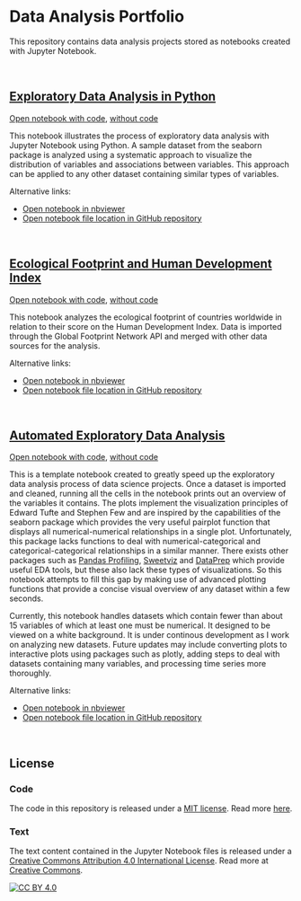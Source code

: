 # Data Analysis Portfolio
This repository contains data analysis projects stored as notebooks created with Jupyter Notebook.

<br>

## [Exploratory Data Analysis in Python][html_EDA_tips_code]
[Open notebook with code][html_EDA_tips_code], [without code][html_EDA_tips_nocode]

This notebook illustrates the process of exploratory data analysis with Jupyter Notebook using Python.
A sample dataset from the seaborn package is analyzed using a systematic approach to visualize the
distribution of variables and associations between variables. This approach can be applied to any
other dataset containing similar types of variables.

Alternative links:
- [Open notebook in nbviewer][nbviewer_EDA_tips]
- [Open notebook file location in GitHub repository][GitHub_EDA_tips]

[html_EDA_tips_code]: https://patrickwfitzgerald.github.io/portfolio/exploratory-data-analysis-python/exploratory_data_analysis_in_python_code.html
[html_EDA_tips_nocode]: https://patrickwfitzgerald.github.io/portfolio/exploratory-data-analysis-python/exploratory_data_analysis_in_python_nocode.html
[nbviewer_EDA_tips]: https://nbviewer.jupyter.org/github/patrickwfitzgerald/portfolio/blob/main/exploratory-data-analysis-python/exploratory_data_analysis_in_python.ipynb
[GitHub_EDA_tips]: https://github.com/patrickwfitzgerald/portfolio/blob/main/exploratory-data-analysis-python/exploratory_data_analysis_in_python.ipynb

<br>

## [Ecological Footprint and Human Development Index][html_EF_code]
[Open notebook with code][html_EF_code], [without code][html_EF_nocode]

This notebook analyzes the ecological footprint of countries worldwide in relation to their score on
the Human Development Index. Data is imported through the Global Footprint Network API and merged
with other data sources for the analysis.

Alternative links:
- [Open notebook in nbviewer][nbviewer_EF]
- [Open notebook file location in GitHub repository][GitHub_EF]

[html_EF_code]: https://patrickwfitzgerald.github.io/portfolio/ecological-footprint-countries/ecological_footprint_code.html
[html_EF_nocode]: https://patrickwfitzgerald.github.io/portfolio/ecological-footprint-countries/ecological_footprint_nocode.html
[nbviewer_EF]: https://nbviewer.jupyter.org/github/patrickwfitzgerald/portfolio/blob/9a2b0eef31343ef17c012e8743d0dd14ff542906/ecological-footprint-countries/ecological_footprint.ipynb
[GitHub_EF]: https://github.com/patrickwfitzgerald/portfolio/blob/main/ecological-footprint-countries/ecological_footprint.ipynb

<br>

## [Automated Exploratory Data Analysis][html_auto_EDA_code]
[Open notebook with code][html_auto_EDA_code], [without code][html_auto_EDA_nocode]

This is a template notebook created to greatly speed up the exploratory data analysis process of
data science projects. Once a dataset is imported and cleaned, running all the cells in the notebook
prints out an overview of the variables it contains. The plots implement the visualization
principles of Edward Tufte and Stephen Few and are inspired by the capabilities of the seaborn
package which provides the very useful pairplot function that displays all numerical-numerical relationships
in a single plot. Unfortunately, this package lacks functions to deal with numerical-categorical and
categorical-categorical relationships in a similar manner. There exists other packages such as [Pandas Profiling][link_pprof],
[Sweetviz][link_sv] and [DataPrep][link_dp] which provide useful EDA tools, but these also lack these
types of visualizations. So this notebook attempts to fill this gap by making use of advanced plotting
functions that provide a concise visual overview of any dataset within a few seconds.

Currently, this notebook handles datasets which contain fewer than about 15 variables of which at least one
must be numerical. It designed to be viewed on a white background. It is under continous development
as I work on analyzing new datasets. Future updates may include converting plots to interactive plots using
packages such as plotly, adding steps to deal with datasets containing many variables, and processing time
series more thoroughly.

Alternative links:
- [Open notebook in nbviewer][nbviewer_auto_EDA]
- [Open notebook file location in GitHub repository][GitHub_auto_EDA]

[html_auto_EDA_code]: https://patrickwfitzgerald.github.io/portfolio/automated-EDA/automated_EDA_code.html
[html_auto_EDA_nocode]: https://patrickwfitzgerald.github.io/portfolio/automated-EDA/automated_EDA_nocode.html
[nbviewer_auto_EDA]: https://nbviewer.jupyter.org/github/patrickwfitzgerald/portfolio/blob/main/automated-EDA/automated_EDA.ipynb
[GitHub_auto_EDA]: https://github.com/patrickwfitzgerald/portfolio/blob/main/automated-EDA/automated_EDA.ipynb

[link_pprof]: https://pandas-profiling.github.io/pandas-profiling/docs/master/rtd/
[link_sv]: https://github.com/fbdesignpro/sweetviz
[link_dp]: https://sfu-db.github.io/dataprep/index.html

<br>
 
## License

### Code
The code in this repository is released under a [MIT license](LICENSE-CODE). Read more [here](https://choosealicense.com/licenses/mit/).

### Text
The text content contained in the Jupyter Notebook files is released under a [Creative Commons Attribution 4.0 International License](LICENSE-TEXT.txt). Read more at [Creative Commons][cc-by].

[![CC BY 4.0][cc-by-image]][cc-by]

[cc-by]: http://creativecommons.org/licenses/by/4.0/
[cc-by-image]: https://i.creativecommons.org/l/by/4.0/88x31.png

